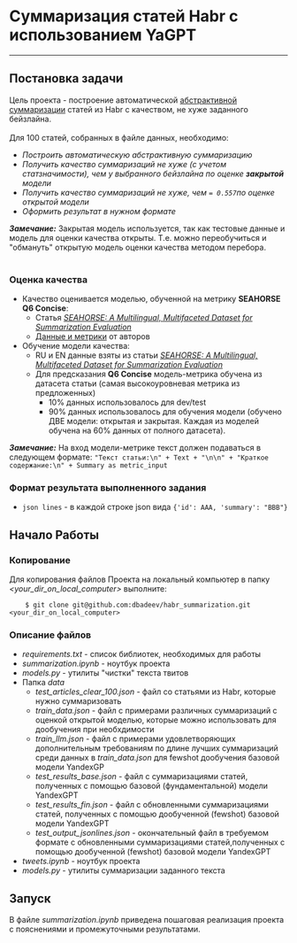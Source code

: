 # Суммаризация статей Habr с использованием YaGPT
---
## Постановка задачи

Цель проекта - построение автоматической [абстрактивной суммаризации](https://habr.com/ru/articles/514540/#:~:text=%D0%90%D0%B1%D1%81%D1%82%D1%80%D0%B0%D0%BA%D1%82%D0%B8%D0%B2%D0%BD%D0%B0%D1%8F%20%D1%81%D1%83%D0%BC%D0%BC%D0%B0%D1%80%D0%B8%D0%B7%D0%B0%D1%86%D0%B8%D1%8F) статей из Habr с качеством, не хуже заданного бейзлайна. <br><br>
Для 100 статей, собранных в файле данных, необходимо: <br>
   * _Построить автоматическую абстрактивную суммаризацию_
   * _Получить качество суммаризаций не хуже (с учетом статзначимости), чем у выбранного бейзлайна по оценке **закрытой** модели_
   * _Получить качество суммаризаций не хуже, чем `= 0.557`по оценке открытой модели_
   * _Оформить результат в нужном формате_

**_Замечание:_**
Закрытая модель используется, так как тестовые данные и модель для оценки качества открыты. Т.е. можно переобучиться и "обмануть" открытую модель оценки качества методом перебора.<br><br>

### Оценка качества
- Качество оценивается моделью, обученной на метрику **SEAHORSE Q6 Concise**:
   - Статья [_SEAHORSE: A Multilingual, Multifaceted Dataset for Summarization Evaluation_](https://arxiv.org/abs/2305.13194)
   - [Данные и метрики](https://github.com/google-research-datasets/seahorse) от авторов 
- Обучение модели качества:
   - RU и EN данные взяты из статьи [_SEAHORSE: A Multilingual, Multifaceted Dataset for Summarization Evaluation_](https://arxiv.org/abs/2305.13194)
   - Для предсказания **Q6 Concise** модель-метрика обучена  из датасета статьи (самая высокоуровневая метрика из предложенных)
      - 10% данных использовалось для dev/test
      - 90% данных использовалось для обучения модели (обучено ДВЕ модели: открытая и закрытая. Каждая из моделей обучена на 60% данных от полного датасета).

**_Замечание:_**
На вход модели-метрике текст должен подаваться в следующем формате: `"Текст статьи:\n" + Text + "\n\n" + "Краткое содержание:\n" + Summary as metric_input`

### Формат результата выполненного задания
- `json lines` - в каждой строке json вида `{'id': AAA, 'summary': "BBB"}`

## Начало Работы

### Копирование
Для копирования файлов Проекта на локальный компьютер в папку *<your_dir_on_local_computer>* выполните:

```
    $ git clone git@github.com:dbadeev/habr_summarization.git <your_dir_on_local_computer>
```

### Описание файлов
* *requirements.txt* - список библиотек, необходимых для работы
* *summarization.ipynb* - ноутбук проекта  
* *models.py* - утилиты "чистки" текста твитов
* Папка *data*
  - *test_articles_clear_100.json* - файл со статьями из Habr, которые нужно суммаризовать
  - *train_data.json*  - файл с примерами различных суммаризаций с оценкой открытой моделью, которые можно использовать для дообучения при необхдимости
  - *train_llm.json* - файл с примерами удовлетворяющих дополнительным требованиям по длине лучших суммаризаций среди данных в _train_data.json_ для fewshot дообучения базовой модели YandexGP
  - *test_results_base.json* - файл с суммаризациями статей, полученных с помощью базовой (фундаментальной) модели YandexGPT
  - *test_results_fin.json* - файл с обновленными суммаризациями статей, полученных с помощью дообученной (fewshot) базовой модели YandexGPT
  - *test_output_jsonlines.json* - окончательный файл в требуемом формате с обновленными суммаризациями статей,полученных с помощью дообученной (fewshot) базовой модели YandexGPT
* *tweets.ipynb* - ноутбук проекта  
* *models.py* - утилиты суммаризации заданного текста

## Запуск
В файле *summarization.ipynb* приведена пошаговая реализация проекта с пояснениями и промежуточными результатами. 

